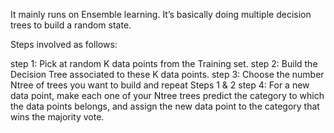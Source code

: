 It mainly runs on Ensemble learning. It’s basically doing multiple decision trees to build a random state.

Steps involved as follows:

step 1: Pick at random K data points from the Training set.
step 2: Build the Decision Tree associated to these K data points.
step 3: Choose the number Ntree of trees you want to build and repeat Steps 1 & 2
step 4: For a new data point, make each one of your Ntree trees predict the category to which the data points belongs, 
and assign the new data point to the category that wins the majority vote.
